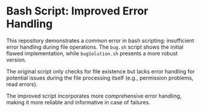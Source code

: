# Bash Script: Improved Error Handling

This repository demonstrates a common error in bash scripting: insufficient error handling during file operations. The `bug.sh` script shows the initial flawed implementation, while `bugSolution.sh` presents a more robust version.

The original script only checks for file existence but lacks error handling for potential issues during the file processing itself (e.g., permission problems, read errors).

The improved script incorporates more comprehensive error handling, making it more reliable and informative in case of failures.